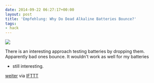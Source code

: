 ```yaml
---
date: 2014-09-22 06:27:17+00:00
layout: post
title: 'Empfehlung: Why Do Dead Alkaline Batteries Bounce?'
tags:
- hack
---
```


[![](http://ift.tt/1tfDMcD)](http://ift.tt/1tfq8pQ)  
  
There is an interesting approach testing batteries by dropping them.
Apparently bad ones bounce.  It wouldn't work as well for my batteries
- still interesting.

  
[weiter](http://ift.tt/1tfq8pQ)
via [IFTTT](http://ift.tt/1c4nCfM)
